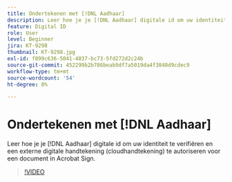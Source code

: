 ```yaml
---
title: Ondertekenen met [!DNL Aadhaar]
description: Leer hoe je je [!DNL Aadhaar] digitale id om uw identiteit te verifiëren en een externe digitale handtekening (cloudhandtekening) te autoriseren voor een document in Acrobat Sign
feature: Digital ID
role: User
level: Beginner
jira: KT-9298
thumbnail: KT-9298.jpg
exl-id: f899c636-5041-4037-bc73-5fd272d2c24b
source-git-commit: 452299b2b786beab9df7a5019da4f3840d9cdec9
workflow-type: tm+mt
source-wordcount: '54'
ht-degree: 0%

---
```


# Ondertekenen met [!DNL Aadhaar]

Leer hoe je je [!DNL Aadhaar] digitale id om uw identiteit te verifiëren en een externe digitale handtekening (cloudhandtekening) te autoriseren voor een document in Acrobat Sign.

>[!VIDEO](https://video.tv.adobe.com/v/338362?quality=12&learn=on&hidetitle=true)
